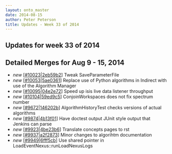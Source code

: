 ```yaml
---
layout: onto_master
date: 2014-08-15
author: Peter Peterson
title: Updates - Week 33 of 2014
---
```

Updates for week 33 of 2014
---------------------------

Detailed Merges for Aug 9 - 15, 2014
------------------------------------
* *new* \[[#10023](http://trac.mantidproject.org/mantid/ticket/10023)\|[2eb59b2](https://github.com/mantidproject/mantid/commit/2eb59b2e6ccf5c2bb8551c76d7e9e159e0bb3a3d)\] Tweak SaveParameterFile
* *new* \[[#10053](http://trac.mantidproject.org/mantid/ticket/10053)\|[5ae0361](https://github.com/mantidproject/mantid/commit/5ae0361f0c6c9af3360e0560e6eb7f058129d2e8)\] Replace use of Python algorithms in Indirect with use of the Algorithm Manager
* *new* \[[#10095](http://trac.mantidproject.org/mantid/ticket/10095)\|[04e2e72](https://github.com/mantidproject/mantid/commit/04e2e72c61920e9d4e37f76ca77aa909e2f2bf7f)\] Speed up isis live data listener throughput
* *new* \[[#10104](http://trac.mantidproject.org/mantid/ticket/10104)\|[59ed9c5](https://github.com/mantidproject/mantid/commit/59ed9c517fb40d713a2029dcde7c8ebeb355a572)\] ConjoinWorkspaces does not fix spectrum number
* *new* \[[#9672](http://trac.mantidproject.org/mantid/ticket/9672)\|[146202b](https://github.com/mantidproject/mantid/commit/146202b53578864c58ab36f52cbba88c8207be43)\] AlgorithmHistoryTest checks versions of actual algorithms
* *new* \[[#9874](http://trac.mantidproject.org/mantid/ticket/9874)\|[4b13f01](https://github.com/mantidproject/mantid/commit/4b13f01765d884c8e36529d2ec5751e7acffdf18)\] Have doctest output JUnit style output that Jenkins can parse
* *new* \[[#9923](http://trac.mantidproject.org/mantid/ticket/9923)\|[4be23b6](https://github.com/mantidproject/mantid/commit/4be23b6fbc87ec033345a57dd33e57a7d3de85b2)\] Translate concepts pages to rst
* *new* \[[#9937](http://trac.mantidproject.org/mantid/ticket/9937)\|[a2f2873](https://github.com/mantidproject/mantid/commit/a2f287384ea7a6bdf98d5116147d86845ca51f4c)\] Minor changes to algorihtm documentation
* *new* \[[#9949](http://trac.mantidproject.org/mantid/ticket/9949)\|[6fff5cb](https://github.com/mantidproject/mantid/commit/6fff5cbccfe7ece77b2efe9036717120e406c194)\] Use shared pointer in LoadEventNexus::runLoadNexusLogs
